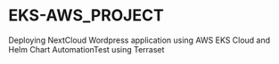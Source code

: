 # EKS-AWS_PROJECT
Deploying NextCloud Wordpress application using AWS EKS Cloud and Helm Chart AutomationTest using Terraset
